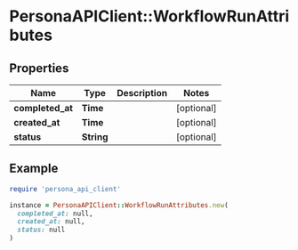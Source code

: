 # PersonaAPIClient::WorkflowRunAttributes

## Properties

| Name | Type | Description | Notes |
| ---- | ---- | ----------- | ----- |
| **completed_at** | **Time** |  | [optional] |
| **created_at** | **Time** |  | [optional] |
| **status** | **String** |  | [optional] |

## Example

```ruby
require 'persona_api_client'

instance = PersonaAPIClient::WorkflowRunAttributes.new(
  completed_at: null,
  created_at: null,
  status: null
)
```

